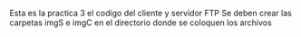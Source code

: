 Esta es la practica 3 el codigo del cliente y servidor FTP
Se deben crear las carpetas imgS e imgC en el directorio donde se coloquen los archivos
